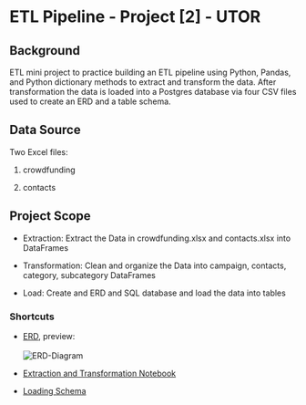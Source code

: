 # ETL Pipeline - Project [2] - UTOR

## Background

ETL mini project to practice building an ETL pipeline using Python, Pandas, and Python dictionary methods to extract and transform the data. After transformation the data is loaded into a Postgres database via four CSV files used to create an ERD and a table schema.

## Data Source

Two Excel files:

1. crowdfunding

2. contacts


## Project Scope

- Extraction: Extract the Data in crowdfunding.xlsx and contacts.xlsx into DataFrames

- Transformation: Clean and organize the Data into campaign, contacts, category, subcategory DataFrames

- Load: Create and ERD and SQL database and load the data into tables

### Shortcuts

- [ERD](https://github.com/Ahmadhha/ETL-Project2/blob/main/ERD/QuickDBD-CrowdfundingSQL.png), preview: <br><br> ![ERD-Diagram](https://github.com/Ahmadhha/ETL-Project2/tree/main/ERD) <br>

- [Extraction and Transformation Notebook](https://github.com/Ahmadhha/ETL-Project2/blob/main/ETL_Mini_Project_AAbdelrahman.ipynb)

- [Loading Schema](https://github.com/Ahmadhha/ETL-Project2/blob/main/crowdfunding_db_schema.sql)
